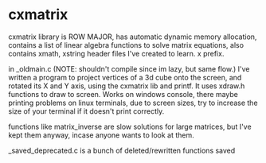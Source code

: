 # cxmatrix
cxmatrix library is ROW MAJOR,
has automatic dynamic memory allocation,
contains a list of linear algebra functions to solve matrix equations,
also contains xmath, xstring header files I've created to learn. x prefix.

in _oldmain.c (NOTE: shouldn't compile since im lazy, but same flow.) I've written a program to project vertices of a 3d cube onto the screen, and rotated its X and Y axis, using the cxmatrix lib and printf. It uses xdraw.h functions to draw to screen. Works on windows console, there maybe printing problems on linux terminals, due to screen sizes, try to increase the size of your terminal if it doesn't print correctly.

functions like matrix_inverse are slow solutions for large matrices, but I've kept them anyway, incase anyone wants to look at them.

_saved_deprecated.c is a bunch of deleted/rewritten functions saved
